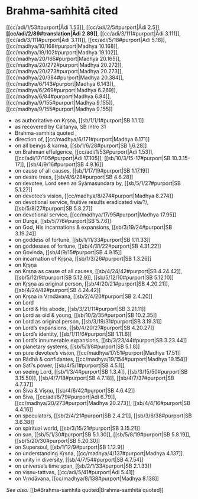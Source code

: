 # Brahma-saṁhitā cited

[[cc/adi/1/53#purport|Ādi 1.53]], [[cc/adi/2/5#purport|Ādi 2.5]], **[[cc/adi/2/89#translation|Ādi 2.89]]**, [[cc/adi/3/111#purport|Ādi 3.111]], [[cc/adi/3/111#purport|Ādi 3.111]], [[cc/adi/5/18#purport|Ādi 5.18]], [[cc/madhya/10/168#purport|Madhya 10.168]], [[cc/madhya/19/102#purport|Madhya 19.102]], [[cc/madhya/20/165#purport|Madhya 20.165]], [[cc/madhya/20/272#purport|Madhya 20.272]], [[cc/madhya/20/273#purport|Madhya 20.273]], [[cc/madhya/20/384#purport|Madhya 20.384]], [[cc/madhya/6/143#purport|Madhya 6.143]], [[cc/madhya/6/269#purport|Madhya 6.269]], [[cc/madhya/6/84#purport|Madhya 6.84]], [[cc/madhya/9/155#purport|Madhya 9.155]], [[cc/madhya/9/155#purport|Madhya 9.155]]

* as authoritative on Kṛṣṇa, [[sb/1/1/1#purport|SB 1.1.1]]
* as recovered by Caitanya, SB Intro 31
* Brahma-saṁhitā quoted , 
* direction of, [[cc/madhya/6/171#purport|Madhya 6.171]]
* on all beings & karma, [[sb/1/6/28#purport|SB 1.6.28]]
* on Brahman effulgence, [[cc/adi/1/53#purport|Ādi 1.53]], [[cc/adi/17/105#purport|Ādi 17.105]], [[sb/10/3/15-17#purport|SB 10.3.15-17]], [[sb/4/9/16#purport|SB 4.9.16]]
* on cause of all causes, [[sb/1/17/19#purport|SB 1.17.19]]
* on desire trees, [[sb/4/6/28#purport|SB 4.6.28]]
* on devotee, Lord seen as Śyāmasundara by, [[sb/5/1/27#purport|SB 5.1.27]]
* on devotee’s vision, [[cc/madhya/8/274#purport|Madhya 8.274]]
* on devotional service, fruitive results eradicated via/?/, [[sb/5/8/27#purport|SB 5.8.27]]
* on devotional service, [[cc/madhya/17/95#purport|Madhya 17.95]]
* on Durgā, [[sb/5/7/6#purport|SB 5.7.6]]
* on God, His incarnations & expansions, [[sb/3/19/24#purport|SB 3.19.24]]
* on goddess of fortune, [[sb/1/11/33#purport|SB 1.11.33]]
* on goddesses of fortune, [[sb/4/31/22#purport|SB 4.31.22]]
* on Govinda, [[sb/4/9/15#purport|SB 4.9.15]]
* on incarnation of Kṛṣṇa, [[sb/1/3/26#purport|SB 1.3.26]]
* on Kṛṣṇa 
* on Kṛṣṇa as cause of all causes, [[sb/4/24/42#purport|SB 4.24.42]], [[sb/5/12/9#purport|SB 5.12.9]], [[sb/5/12/10#purport|SB 5.12.10]]
* on Kṛṣṇa as original person, [[sb/4/20/21#purport|SB 4.20.21]], [[sb/4/24/42#purport|SB 4.24.42]]
* on Kṛṣṇa in Vṛndāvana, [[sb/2/4/20#purport|SB 2.4.20]]
* on Lord 
* on Lord & His abode, [[sb/3/21/11#purport|SB 3.21.11]]
* on Lord as old & young, [[sb/10/2/35#purport|SB 10.2.35]]
* on Lord as original person, [[sb/3/19/31#purport|SB 3.19.31]]
* on Lord’s expansions, [[sb/4/20/27#purport|SB 4.20.27]]
* on Lord’s identity, [[sb/1/11/6#purport|SB 1.11.6]]
* on Lord’s innumerable expansions, [[sb/3/23/44#purport|SB 3.23.44]]
* on planetary systems, [[sb/5/1/8#purport|SB 5.1.8]]
* on pure devotee’s vision, [[cc/madhya/17/51#purport|Madhya 17.51]]
* on Rādhā & confidantes, [[cc/madhya/19/154#purport|Madhya 19.154]]
* on Satī’s power, [[sb/4/5/1#purport|SB 4.5.1]]
* on seeing Lord, [[sb/1/3/4#purport|SB 1.3.4]], [[sb/3/15/50#purport|SB 3.15.50]], [[sb/4/7/18#purport|SB 4.7.18]], [[sb/4/7/37#purport|SB 4.7.37]]
* on Śiva & Viṣṇu, [[sb/4/6/42#purport|SB 4.6.42]]
* on Śiva, [[cc/adi/6/79#purport|Ādi 6.79]], [[cc/madhya/20/273#purport|Madhya 20.273]], [[sb/4/4/16#purport|SB 4.4.16]]
* on speculators, [[sb/2/4/21#purport|SB 2.4.21]], [[sb/3/6/38#purport|SB 3.6.38]]
* on spiritual world, [[sb/3/15/21#purport|SB 3.15.21]]
* on sun, [[sb/5/1/30#purport|SB 5.1.30]], [[sb/5/8/19#purport|SB 5.8.19]], [[sb/5/20/30#purport|SB 5.20.30]]
* on Supersoul, [[sb/1/12/9#purport|SB 1.12.9]]
* on understanding Kṛṣṇa, [[cc/madhya/4/137#purport|Madhya 4.137]]
* on unity in diversity, [[sb/4/7/54#purport|SB 4.7.54]]
* on universe’s time span, [[sb/2/1/33#purport|SB 2.1.33]]
* on viṣṇu-tattvas, [[cc/adi/5/41#purport|Ādi 5.41]]
* on Vṛndāvana, [[cc/madhya/8/138#purport|Madhya 8.138]]

*See also:* [[b#Brahma-saṁhitā quoted|Brahma-saṁhitā quoted]]
